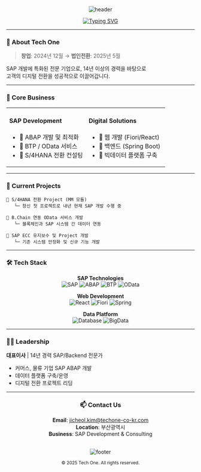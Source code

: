 <div align="center">

<img src="https://capsule-render.vercel.app/api?type=waving&color=gradient&customColorList=0,2,3&height=180&section=header&text=Tech%20One&fontSize=60&animation=fadeIn&fontAlignY=38&desc=SAP%20Development%20Specialist&descAlignY=55&descAlign=50" alt="header" />

<br/>

[![Typing SVG](https://readme-typing-svg.herokuapp.com?font=Fira+Code&pause=1000&color=2D6DB5&center=true&vCenter=true&width=435&lines=SAP+ABAP+Development;Enterprise+Solution+Provider;Digital+Transformation+Partner)](https://git.io/typing-svg)

</div>

---

### 🏢 About Tech One

> **창업**: 2024년 12월 → **법인전환**: 2025년 5월

SAP 개발에 특화된 전문 기업으로, 14년 이상의 경력을 바탕으로  
고객의 디지털 전환을 성공적으로 이끌어갑니다.

---

### 💼 Core Business

<table>
<tr>
<td width="50%" valign="top">

#### SAP Development
- 🔹 ABAP 개발 및 최적화
- 🔹 BTP / OData 서비스
- 🔹 S/4HANA 전환 컨설팅

</td>
<td width="50%" valign="top">

#### Digital Solutions  
- 🔸 웹 개발 (Fiori/React)
- 🔸 백엔드 (Spring Boot)
- 🔸 빅데이터 플랫폼 구축

</td>
</tr>
</table>

---

### 🚀 Current Projects

```
📌 S/4HANA 전환 Project (MM 모듈)
   └─ 창신 첫 프로젝트로 내년 현재 SAP 개발 수행 중
   
📌 B.Chain 연동 OData 서비스 개발
   └─ 블록체인과 SAP 시스템 간 데이터 연동
   
📌 SAP ECC 유지보수 및 Project 개발
   └─ 기존 시스템 안정화 및 신규 기능 개발
```

---

### 🛠 Tech Stack

<div align="center">

**SAP Technologies**  
![SAP](https://img.shields.io/badge/SAP-0FAAFF?style=flat-square&logo=sap&logoColor=white)
![ABAP](https://img.shields.io/badge/ABAP-0FAAFF?style=flat-square&logo=sap&logoColor=white)
![BTP](https://img.shields.io/badge/BTP-0FAAFF?style=flat-square&logo=sap&logoColor=white)
![OData](https://img.shields.io/badge/OData-0FAAFF?style=flat-square&logo=sap&logoColor=white)

**Web Development**  
![React](https://img.shields.io/badge/React-61DAFB?style=flat-square&logo=react&logoColor=black)
![Fiori](https://img.shields.io/badge/Fiori-0FAAFF?style=flat-square&logo=sap&logoColor=white)
![Spring](https://img.shields.io/badge/Spring_Boot-6DB33F?style=flat-square&logo=spring&logoColor=white)

**Data Platform**  
![Database](https://img.shields.io/badge/Database-4479A1?style=flat-square&logo=mysql&logoColor=white)
![BigData](https://img.shields.io/badge/Big_Data-FF6F00?style=flat-square&logo=apache&logoColor=white)

</div>

---

### 👨‍💼 Leadership

**대표이사** | 14년 경력 SAP/Backend 전문가
- 커머스, 물류 기업 SAP ABAP 개발
- 데이터 플랫폼 구축/운영
- 디지털 전환 프로젝트 리딩

---

<div align="center">

### 📫 Contact Us

**Email**: jicheol.kim@techone-co-kr.com  
**Location**: 부산광역시  
**Business**: SAP Development & Consulting

<br/>

<img src="https://capsule-render.vercel.app/api?type=waving&color=gradient&customColorList=0,2,3&height=100&section=footer" alt="footer" />

<sub>© 2025 Tech One. All rights reserved.</sub>

</div>
